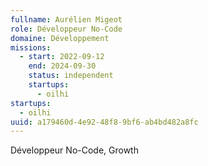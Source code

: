 ```yaml
---
fullname: Aurélien Migeot
role: Développeur No-Code
domaine: Développement
missions:
  - start: 2022-09-12
    end: 2024-09-30
    status: independent
    startups:
      - oilhi
startups:
  - oilhi
uuid: a179460d-4e92-48f8-9bf6-ab4bd482a8fc
---
```

Développeur No-Code, Growth